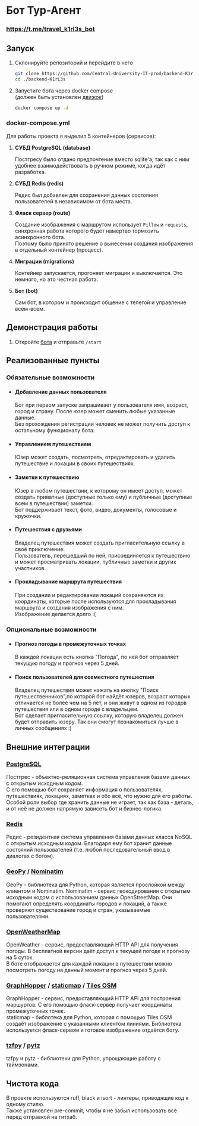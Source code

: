 # Бот Тур-Агент
### https://t.me/travel_k1rl3s_bot

## Запуск
1. Склонируйте репозиторий и перейдите в него
   ```bash
   git clone https://github.com/Central-University-IT-prod/backend-K1rL3s.git
   cd ./backend-K1rL3s
   ```

2. Запустите бота через docker compose \
   (должен быть установлен [движок](https://docs.docker.com/engine/install/))
   ```bash
   docker compose up -d
   ```

### docker-compose.yml
Для работы проекта я выделил 5 контейнеров (сервисов):

1. **СУБД PostgreSQL (database)**

   Постгресу было отдано предпочтение вместо sqlite'а, так как с ним удобнее взаимодействовать в ручном режиме, когда идёт разработка.

2. **СУБД Redis (redis)**

   Редис был добавлен для сохранения данных состояния пользователей в независимом от бота места.

3. **Фласк сервер (route)**

   Создание изображения с маршрутом использует `Pillow` и `requests`, синхронная работа которого будет намертво тормозить асинхронного бота. \
   Поэтому было принято решение о вынесении создания изображения в отдельный контейнер (процесс).

4. **Миграции (migrations)**

   Контейнер запускается, прогоняет миграции и выключается. Это немного, но это честная работа.

5. **Бот (bot)**

   Сам бот, в котором и происходит общение с телегой и управление всем-всем.

## Демонстрация работы

1. Откройте [бота](https://t.me/travel_k1rl3s_bot) и отправьте `/start`

## Реализованные пункты

### Обязательные возможности

- #### Добавление данных пользователя

   Бот при первом запуске запрашивает у пользователя имя, возраст, город и страну. После юзер может сменить любые указанные данные. \
   Без прохождения регистрации человек не может получить доступ к остальному функционалу бота.

- #### Управлением путешествием

   Юзер может создать, посмотреть, отредактировать и удалить путешествие и локации в своих путешествиях.

- #### Заметки к путешествию

   Юзер в любом путешествии, к которому он имеет доступ, может создать приватные (доступные только ему) и публичные (доступные всем в путешествии) заметки. \
   Бот поддерживает текст, фото, видео, документы, голосовые и кружочки.

- #### Путешествия с друзьями

   Владелец путешествия может создать пригласительную ссылку в своё приключение. \
   Пользователь, перешедший по ней, присоединяется к путешествию и может просматривать локации, публичные заметки и других участников.

- #### Прокладывание маршрута путешествия

   При создании и редактировании локаций сохраняются их координаты, которые после используются для прокладывания маршрута и создания изображения с ним. \
   Изображение делается долго :(


### Опциональные возможности

- #### Прогноз погоды в промежуточных точках

   В каждой локации есть кнопка "Погода", по ней бот отправляет текущую погоду и прогноз через 5 дней.

- #### Поиск пользователей для совместного путешествия

   Владелец путешествия может нажать на кнопку "Поиск путешественников",по которой бот найдёт юзеров,
   возраст которых отличается не более чем на 5 лет, и они живут в одном из городов путешествия или в одном городе с владельцем. \
   Бот сделает пригласительную ссылку, которую владелец должен будет отправить юзеру. Так они смогут познакомиться лучше в личных сообщениях :)


## Внешние интеграции

### [PostgreSQL](https://ru.wikipedia.org/wiki/PostgreSQL)

Постгрес - объектно-реляционная система управления базами данных с открытым исходным кодом. \
С его помощью бот сохраняет информация о пользователях, путешествиях, локациях, заметках и обо всё, что нужно для его работы.
Особой роли выбор где хранить данные не играет, так как база - деталь, и от неё не должен напрямую зависеть бот и бизнес-логика.

### [Redis](https://ru.wikipedia.org/wiki/Redis)

Редис - резидентная система управления базами данных класса NoSQL с открытым исходным кодом.
Благодаря ему бот хранит данные состояний пользователей (т.е. любой последовательный ввод в диалогах с ботом).

### [GeoPy](https://pypi.org/project/geopy/) / [Nominatim](https://nominatim.org/)

GeoPy - библиотека для Python, которая является прослойкой между клиентом и Nominatim.
Nominatim - сервис геокодирования с открытым исходным кодом с использованием данных OpenStreetMap.
Они помогают определять координаты городов и локаций, а также проверяют существование город и стран, указываемые пользователями.

### [OpenWeatherMap](https://openweathermap.org/)

OpenWeather - сервис, предоставляющий HTTP API для получения погоды. В бесплатной версии даёт доступ к текущей погоде и прогнозу на 5 суток. \
В боте отображается для каждой локации в путешествии можно посмотреть погоду на данный момент и прогноз через 5 дней.

### [GraphHopper](https://www.graphhopper.com/) / [staticmap](https://github.com/komoot/staticmap) / [Tiles OSM](https://wiki.openstreetmap.org/wiki/Tiles)

GraphHopper - сервис, предоставляющий HTTP API для построения маршуртов. С его помощью фласк-сервер получает координаты промежуточных точек. \
staticmap - библотека для Python, которая с помощью Tiles OSM создаёт изображение с указанными клиентом линиями. Библиотека используется фласк-сервом и готовое изображение отдаётся боту.

### [tzfpy](https://github.com/ringsaturn/tzfpy) / [pytz](https://pythonhosted.org/pytz/)

tzfpy и pytz - библиотеки для Python, упрощающие работу с таймзонами.


## Чистота кода

В проекте используются ruff, black и isort - линтеры, приводящие код к одному стилю. \
Также установлен pre-commit, чтобы я не забыл использовать всё перед отправкой на гитхаб.
